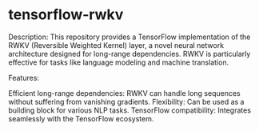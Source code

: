 # tensorflow-rwkv

Description:
This repository provides a TensorFlow implementation of the RWKV (Reversible Weighted Kernel) layer, a novel neural network architecture designed for long-range dependencies. RWKV is particularly effective for tasks like language modeling and machine translation.

Features:

Efficient long-range dependencies: RWKV can handle long sequences without suffering from vanishing gradients.
Flexibility: Can be used as a building block for various NLP tasks.
TensorFlow compatibility: Integrates seamlessly with the TensorFlow ecosystem.